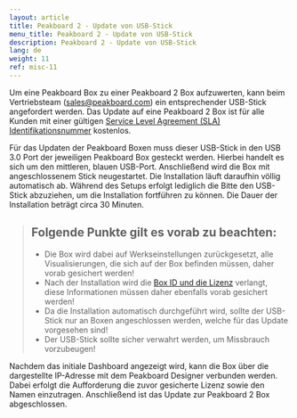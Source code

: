 ```yaml
---
layout: article
title: Peakboard 2 - Update von USB-Stick 
menu_title: Peakboard 2 - Update von USB-Stick 
description: Peakboard 2 - Update von USB-Stick 
lang: de
weight: 11
ref: misc-11
---
```


Um eine Peakboard Box zu einer Peakboard 2 Box aufzuwerten, kann beim Vertriebsteam (sales@peakboard.com) ein entsprechender USB-Stick angefordert werden.
Das Update auf eine Peakboard 2 Box ist für alle Kunden mit einer gültigen [Service Level Agreement (SLA) Identifikationsnummer](https://peakboard.com/wp-content/uploads/2020/03/peakboard-service-level-agreement-de-v3.pdf) kostenlos.


Für das Updaten der Peakboard Boxen muss dieser USB-Stick in den USB 3.0 Port der jeweiligen Peakboard Box gesteckt werden.
Hierbei handelt es sich um den mittleren, blauen USB-Port.
Anschließend wird die Box mit angeschlossenem Stick neugestartet. 
Die Installation läuft daraufhin völlig automatisch ab. 
Während des Setups erfolgt lediglich die Bitte den USB-Stick abzuziehen, um die Installation fortführen zu können. 
Die Dauer der Installation beträgt circa 30 Minuten. 

> ## Folgende Punkte gilt es vorab zu beachten:
> * Die Box wird dabei auf Werkseinstellungen zurückgesetzt, alle Visualisierungen, die sich auf der Box befinden müssen, daher vorab gesichert werden! 
> * Nach der Installation wird die [Box ID und die Lizenz](/administration/PB%202.x%20Box/de-lizenz-aendern.html) verlangt, diese Informationen müssen daher ebenfalls vorab gesichert werden! 
> * Da die Installation automatisch durchgeführt wird, sollte der USB-Stick nur an Boxen angeschlossen werden, welche für das Update vorgesehen sind!
> * Der USB-Stick sollte sicher verwahrt werden, um Missbrauch vorzubeugen!

Nachdem das initiale Dashboard angezeigt wird, kann die Box über die dargestellte IP-Adresse mit dem Peakboard Designer verbunden werden.
Dabei erfolgt die Aufforderung die zuvor gesicherte Lizenz sowie den Namen einzutragen.
Anschließend ist das Update zur Peakboard 2 Box abgeschlossen.